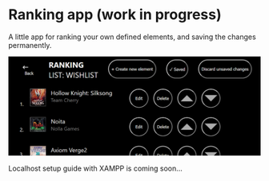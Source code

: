 # Ranking app (work in progress)
A little app for ranking your own defined elements, and saving the changes permanently.

![App_interface](/images/app.png)

Localhost setup guide with XAMPP is coming soon…